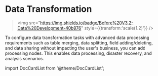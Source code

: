 # Data Transformation

> <img src="https://img.shields.io/badge/Before%20V3.2-Data%20Development-40b976" style={{transform:'scale(1.2)'}} />

To configure data transformation tasks with advanced data processing requirements such as table merging, data splitting, field adding/deleting, and data sharing without impacting the user's business, you can add processing nodes. This enables data processing, disaster recovery, and analysis scenarios.


import DocCardList from '@theme/DocCardList';

<DocCardList />